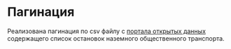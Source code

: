 
# Пагинация


Реализована пагинация по csv файлу с [портала открытых данных](https://data.mos.ru/datasets/752)
содержащего список остановок наземного общественного транспорта.
